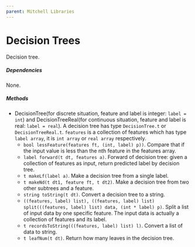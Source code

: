 ```yaml
---
parent: Mitchell Libraries
---
```

# Decision Trees

Decision tree.

##### Dependencies

None.

##### Methods

- DecisionTree(for discrete situation, feature and label is integer: `label = int`) and DecisionTreeReal(for continuous situation, feature and label is real: `label = real`). A decision tree has type `DecisionTree.t` or `DecisionTreeReal.t`. `features` is a collection of features which has type `label array`, it is `int array` or `real array` respectively.
    + `bool lessFeature(features ft, (int, label) p))`. Compare that if the input value is less than the nth feature in the features array.
    + `label forward(t dt, features a)`. Forward of decision tree: given a collection of features as input, return predicted label by decision tree.
    + `t makeLf(label a)`. Make a decision tree from a single label.
    + `t makeNd(t dt1, feature ft, t dt2)`. Make a decision tree from two other subtrees and a feature.
    + `string toString(t dt)`. Convert a decision tree to a string.
    + `((features, label) list), ((features, label) list) split(((features, label) list) data, (int * label) p)`. Split a list of input data by one specific feature. The input data is actually a collection of features and its label. 
    + `t recordsToString(((features, label) list) l)`. Convert a list of data to string.
    + `t leafNum(t dt)`. Return how many leaves in the decision tree.
